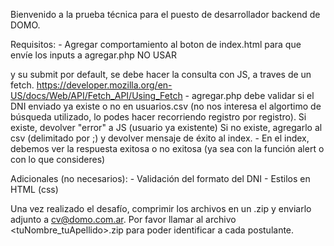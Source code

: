 Bienvenido a la prueba técnica para el puesto de desarrollador backend de DOMO.

Requisitos:
	- Agregar comportamiento al boton de index.html para que envíe los inputs a agregar.php
		NO USAR <form> y su submit por default, se debe hacer la consulta con JS, a traves de un fetch.
		https://developer.mozilla.org/en-US/docs/Web/API/Fetch_API/Using_Fetch
	- agregar.php debe validar si el DNI enviado ya existe o no en usuarios.csv (no nos interesa el algortimo de búsqueda utilizado, lo podes hacer recorriendo registro por registro).
		Si existe, devolver "error" a JS (usuario ya existente)
		Si no existe, agregarlo al csv (delimitado por ;) y devolver mensaje de éxito al index.
	- En el index, debemos ver la respuesta exitosa o no exitosa (ya sea con la función alert o con lo que consideres)

Adicionales (no necesarios):
	- Validación del formato del DNI
	- Estilos en HTML (css)


Una vez realizado el desafío, comprimir los archivos en un .zip y enviarlo adjunto a cv@domo.com.ar.
Por favor llamar al archivo <tuNombre_tuApellido>.zip para poder identificar a cada postulante.